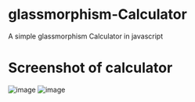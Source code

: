 # glassmorphism-Calculator
A simple glassmorphism Calculator in javascript
# Screenshot of calculator
![image](https://user-images.githubusercontent.com/65335438/115948193-47de8500-a4ea-11eb-961d-192594bf0084.png)
![image](https://user-images.githubusercontent.com/65335438/115948241-a146b400-a4ea-11eb-929b-d8f99d8d6dca.png)

